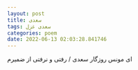 ```yaml
---
layout: post
title: سعدی
tags: سعدی غزل
categories: poem
date: 2022-06-13 02:03:28.841746
---
```


ای مونس روزگار سعدی / رفتی و نرفتی از ضمیرم